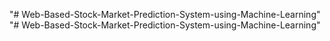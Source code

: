 "# Web-Based-Stock-Market-Prediction-System-using-Machine-Learning" 
"# Web-Based-Stock-Market-Prediction-System-using-Machine-Learning" 

